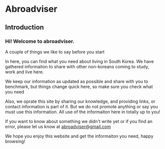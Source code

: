 # Abroadviser

## Introduction

### Hi! Welcome to abroadviser.

A couple of things we like to say before you start

In here, you can find what you need about living in South Korea. We have gathered informaiton to share with other non-koreans coming to study, work and live here.

We keep our information as updated as possible and share with you to benchmark, but things change quick here, so make sure you check what you need

Also, we oprate this site by sharing our knowledge, and providing links, or contact information is part of it. But we do not promote anything or say you must use this information. All use of the informaiton here in totally up to you!

If you want to know about something we didn't write yet or if you find an error, please let us know at abroadviser@gmail.com

We hope you enjoy this website and get the informaiton you need, happy browsing!
